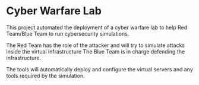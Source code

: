 # Cyber Warfare Lab

This project automated the deployment of a cyber warfare lab to help
Red Team/Blue Team to run cybersecurity simulations.

The Red Team has the role of the attacker and will try to simulate attacks inside the virtual infrastructure
The Blue Team is in charge defending the infrastructure.

The tools will automatically deploy and configure the virtual servers and any tools required by the simulation. 
